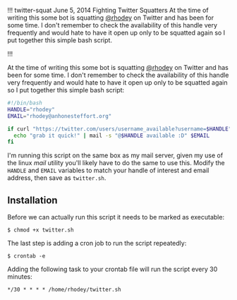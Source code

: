 !!!
twitter-squat
June 5, 2014
Fighting Twitter Squatters
At the time of writing this some bot is squatting [@rhodey](http://twitter.com/rhodey) on Twitter and has been for some time. I don't remember to check the availability of this handle very frequently and would hate to have it open up only to be squatted again so I put together this simple bash script.
<!--no banner-->
!!!


At the time of writing this some bot is squatting [@rhodey](http://twitter.com/rhodey) on Twitter and has been for some time. I don't remember to check the availability of this handle very frequently and would hate to have it open up only to be squatted again so I put together this simple bash script:

```bash
#!/bin/bash
HANDLE="rhodey"
EMAIL="rhodey@anhonesteffort.org"

if curl "https://twitter.com/users/username_available?username=$HANDLE" | grep "\"valid\":true"; then
  echo "grab it quick!" | mail -s "@$HANDLE available :D" $EMAIL
fi
```

I'm running this script on the same box as my mail server, given my use of the linux *mail* utility you'll likely have to do the same to use this. Modify the `HANDLE` and `EMAIL` variables to match your handle of interest and email address, then save as `twitter.sh`.


## Installation
Before we can actually run this script it needs to be marked as executable:

```
$ chmod +x twitter.sh
```

The last step is adding a cron job to run the script repeatedly:

```
$ crontab -e
```

Adding the following task to your crontab file will run the script every 30 minutes:

```
*/30 * * * * /home/rhodey/twitter.sh
```
